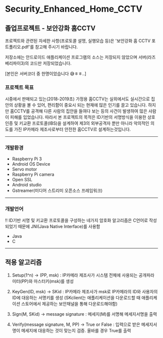 # Security_Enhanced_Home_CCTV
## 졸업프로젝트 - 보안강화 홈CCTV

프로젝트와 관련된 자세한 사항(프로토콜 설명, 실행모습 등)은 '보안강화 홈 CCTV 포트폴리오.pdf'를 참고해 주시기 바랍니다.

저장소에는 안드로이드 애플리케이션 프로그램의 소스는 저장되지 않았으며 서버(라즈베리파이3)의 코드만 저장되었습니다. 

[본인은 서버코더 중 한명이었습니다 :sweat_smile:ㅎㅎ..]

### 프로젝트 목표

시중에서 판매되고 있는(2018-2019초) 가정용 홈CCTV는 실외에서도 실시간으로 집안의 상황을 볼 수 있어, 편리함이 중요시 되는 현재에 많은 인기를 끌고 있습니다.
하지만 홈CCTV를 공격해 다른 사람의 집안을 들여다 보는 등의 사건이 발생하여 많은 사람이 피해를 입었습니다.
따라서 본 프로젝트의 목적은 ID기반의 서명방식을 이용한 상호 인증 및 키교환 프로토콜(IBS)을 설계하여 제3의 외부공격자 뿐만 아니라 악의적인 의도를 가진 IP카메라 제조사로부터 안전한 홈CCTV르 설계하는것입니다.

-------------------------------

### 개발환경

* Raspberry Pi 3
* Android OS Device
* Servo motor
* Raspberry Pi camera
* Open SSL
* Android studio
* Gstreamer(미디어 스트리미 오픈소스 프레임워크)

--------------------------------

### 개발언어

:bangbang: ID기반 서명 및 키교환 프로토콜을 구성하는 네가지 암호화 알고리즘은 C언어로 작성되었기 때문에 JNI(Java Native Interface)를 사용함
* Java
* C

--------------------------------

## 적용 알고리즘

1. Setup(1^n) -> (PP, msk) : IP카메라 제조사가 시스템 전체에 사용되는 공개파라미터(PP)와 마스터키(msk)를 생성

2. KeyGen(ID, msk) -> SKid : IP카메라 제조사가 msk로 IP카메라의 ID와 사용자의 ID에 대응하는 서명키를 생성 (SKclient는 애플리케이션을 다운로드할 때 애플리케이션 스토어에서 제공하는 보안채널을 통해 다운로드해야함)

3. Sign(M, SKid) -> message signature : 메세지(M)를 서명해 메세지서명을 출력

4. Verify(message signature, M, PP) -> True or False : 입력으로 받은 메세지서명이 메세지에 대응하는 것이 맞는지 검증. 올바를 경우 True를 출력


